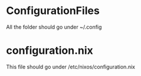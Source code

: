 # ConfigurationFiles
All the folder should go under ~/.config

# configuration.nix
This file should go under /etc/nixos/configuration.nix

